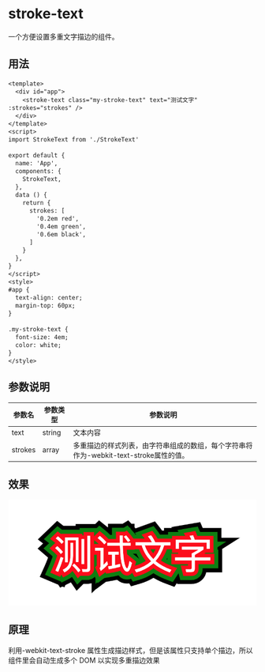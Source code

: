 # stroke-text

一个方便设置多重文字描边的组件。

## 用法

```vue
<template>
  <div id="app">
    <stroke-text class="my-stroke-text" text="测试文字" :strokes="strokes" />
  </div>
</template>
<script>
import StrokeText from './StrokeText'

export default {
  name: 'App',
  components: {
    StrokeText,
  },
  data () {
    return {
      strokes: [
        '0.2em red',
        '0.4em green',
        '0.6em black',
      ]
    }
  },
}
</script>
<style>
#app {
  text-align: center;
  margin-top: 60px;
}

.my-stroke-text {
  font-size: 4em;
  color: white;
}
</style>

```

## 参数说明

|参数名|参数类型|参数说明|
|-|-|-|
|text|string|文本内容
|strokes|array|多重描边的样式列表，由字符串组成的数组，每个字符串将作为-webkit-text-stroke属性的值。

## 效果
![image](https://github.com/Tickly/stroke-text/raw/master/public/demo.png)


## 原理

利用-webkit-text-stroke 属性生成描边样式，但是该属性只支持单个描边，所以组件里会自动生成多个 DOM 以实现多重描边效果
